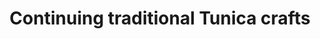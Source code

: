---
link: https://diglib-legacy.amphilsoc.org/islandora/object/video%3A1661/datastream/MP4/view
title: Continuing traditional Tunica crafts
description: 
interviewee: Ryan Lopez
category: Tunica Crafts
layout: video
---